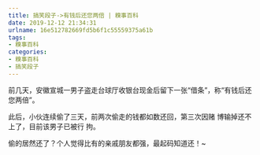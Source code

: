 ```yaml
---
title: 搞笑段子->有钱后还您两倍 | 糗事百科
date: 2019-12-12 21:34:31
urlname: 16e512782669fd5b6f1c55559375a61b
tags: 
- 糗事百科
categories:
- 糗事百科
- 搞笑段子
---
```

前几天，安徽宣城一男子盗走台球厅收银台现金后留下一张“借条”，称“有钱后还您两倍”。

此后，小伙连续偷了三天，前两次偷走的钱都如数还回，第三次因赌 博输掉还不上了，目前该男子已被行 拘。

偷的居然还了？个人觉得比有的亲戚朋友都强，最起码知道还！~


